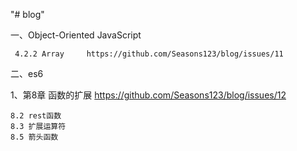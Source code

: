 "# blog" 

 一、Object-Oriented JavaScript  
    
     4.2.2 Array     https://github.com/Seasons123/blog/issues/11


二、es6

1、第8章 函数的扩展  https://github.com/Seasons123/blog/issues/12

    8.2 rest函数
    8.3 扩展运算符
    8.5 箭头函数
